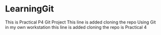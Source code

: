 # LearningGit
This is Practical P4 Git Project
This line is added cloning the repo Using Git in my own workstation 
this line is added cloning the repo is Practical 4
